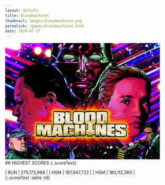 ```yaml
---
layout: default
title: bloodmachines
thumbnail: images/bloodmachines.png
permalink: /games/bloodmachines.html
date: 2024-07-17
---
```


<img src="../images/bloodmachines.png" class="gameThumbnail img-fluid mx-auto align-middle">
## HIGHEST SCORES
{:.scoreText}

| RUN | 275,173,968 | 
| HSM | 187,947,722 | 
| HSM | 180,112,360 | 
{:.scoreText .table .td}
